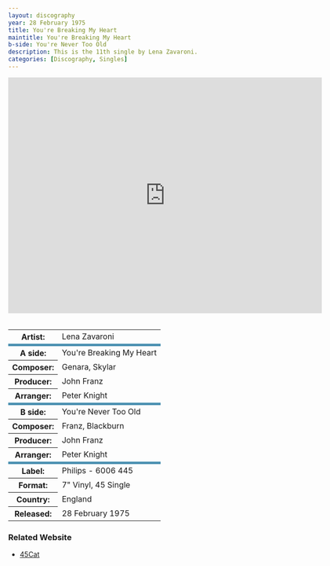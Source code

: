 ```yaml
---
layout: discography
year: 28 February 1975
title: You're Breaking My Heart
maintitle: You're Breaking My Heart
b-side: You're Never Too Old
description: This is the 11th single by Lena Zavaroni.
categories: [Discography, Singles]
---
```


<div class="responsive-video"><iframe width="640px" height="480px" src="https://www.youtube.com/embed/m8YQryTU7yA?playlist=KoviPL00AFY&rel=0&showinfo=1" frameborder="0" allowfullscreen=""></iframe></div>
<br />
<table>
<tr><th>Artist:</th><td>Lena Zavaroni</td></tr>
<tr class="split"><th>A side:</th><td>You're Breaking My Heart</td></tr>
<tr><th>Composer:</th><td>Genara, Skylar</td></tr>
<tr><th>Producer:</th><td>John Franz</td></tr>
<tr><th>Arranger:</th><td>Peter Knight</td></tr>
<tr class="split"><th>B side:</th><td>You're Never Too Old</td></tr>
<tr><th>Composer:</th><td>Franz, Blackburn</td></tr>
<tr><th>Producer:</th><td>John Franz</td></tr>
<tr><th>Arranger:</th><td>Peter Knight</td></tr>
<tr class="split"><th>Label:</th><td>Philips - 6006 445</td></tr>
<tr><th>Format:</th><td>7" Vinyl, 45 Single</td></tr>
<tr><th>Country:</th><td>England</td></tr>
<tr><th>Released:</th><td>28 February 1975</td></tr>
</table>

### Related Website
* [45Cat](http://www.45cat.com/record/6006445)

<style>
.split {border-top: solid 5px #4B90B1;}
</style>

